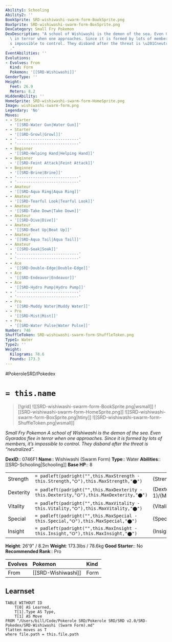 ```yaml
---
Ability1: Schooling
Ability2: ''
BookSprite: SRD-wishiwashi-swarm-form-BookSprite.png
BoxSprite: SRD-wishiwashi-swarm-form-BoxSprite.png
DexCategory: Small Fry Pokemon
DexDescription: "A school of Wishiwashi is the demon of the sea. Even Gyarados flee\
  \ in terror when one approaches. Since it is formed by lots of members, it\u2019\
  s impossible to control. They disband after the threat is \u201Cneutralized\u201D\
  ."
EventAbilities: ''
Evolutions:
- Evolves: From
  Kind: Form
  Pokemon: '[[SRD-Wishiwashi]]'
GenderType: ''
Height:
  Feet: 26.9
  Meters: 8.2
HiddenAbility: ''
HomeSprite: SRD-wishiwashi-swarm-form-HomeSprite.png
Image: wishiwashi-swarm-form.png
Legendary: 'No'
Moves:
- - Starter
  - '[[SRD-Water Gun|Water Gun]]'
- - Starter
  - '[[SRD-Growl|Growl]]'
- - '---------------------------'
  - '---------------------------'
- - Beginner
  - '[[SRD-Helping Hand|Helping Hand]]'
- - Beginner
  - '[[SRD-Feint Attack|Feint Attack]]'
- - Beginner
  - '[[SRD-Brine|Brine]]'
- - '---------------------------'
  - '---------------------------'
- - Amateur
  - '[[SRD-Aqua Ring|Aqua Ring]]'
- - Amateur
  - '[[SRD-Tearful Look|Tearful Look]]'
- - Amateur
  - '[[SRD-Take Down|Take Down]]'
- - Amateur
  - '[[SRD-Dive|Dive]]'
- - Amateur
  - '[[SRD-Beat Up|Beat Up]]'
- - Amateur
  - '[[SRD-Aqua Tail|Aqua Tail]]'
- - Amateur
  - '[[SRD-Soak|Soak]]'
- - '---------------------------'
  - '---------------------------'
- - Ace
  - '[[SRD-Double-Edge|Double-Edge]]'
- - Ace
  - '[[SRD-Endeavor|Endeavor]]'
- - Ace
  - '[[SRD-Hydro Pump|Hydro Pump]]'
- - '---------------------------'
  - '---------------------------'
- - Pro
  - '[[SRD-Muddy Water|Muddy Water]]'
- - Pro
  - '[[SRD-Mist|Mist]]'
- - Pro
  - '[[SRD-Water Pulse|Water Pulse]]'
Number: 746
ShuffleToken: SRD-wishiwashi-swarm-form-ShuffleToken.png
Type1: Water
Type2: ''
Weight:
  Kilograms: 78.6
  Pounds: 173.3
---
```


#PokeroleSRD/Pokedex

# `= this.name`

> [!grid]
> ![[SRD-wishiwashi-swarm-form-BookSprite.png|wsmall]]
> ![[SRD-wishiwashi-swarm-form-HomeSprite.png]]
> ![[SRD-wishiwashi-swarm-form-BoxSprite.png|htiny]]
> ![[SRD-wishiwashi-swarm-form-ShuffleToken.png|wsmall]]


*Small Fry Pokemon*
*A school of Wishiwashi is the demon of the sea. Even Gyarados flee in terror when one approaches. Since it is formed by lots of members, it’s impossible to control. They disband after the threat is “neutralized”.*

**DexID**:: 0746F1
**Name**:: Wishiwashi (Swarm Form)
**Type**:: Water
**Abilities**:: [[SRD-Schooling|Schooling]]
**Base HP**:: 8

|           |                                                                                        |                                          |
| --------- | -------------------------------------------------------------------------------------- | ---------------------------------------- |
| Strength  | `= padleft(padright("",this.MaxStrength - this.Strength,"⭘"),this.MaxStrength,"⬤")`    | (Strength::3)/(MaxStrength::7)   |
| Dexterity | `= padleft(padright("",this.MaxDexterity - this.Dexterity,"⭘"),this.MaxDexterity,"⬤")` | (Dexterity:: 1)/(MaxDexterity::3) |
| Vitality  | `= padleft(padright("",this.MaxVitality - this.Vitality,"⭘"),this.MaxVitality,"⬤")`    | (Vitality::3)/(MaxVitality::7)   |
| Special   | `= padleft(padright("",this.MaxSpecial - this.Special,"⭘"),this.MaxSpecial,"⬤")`       | (Special::3)/(MaxSpecial::7)     |
| Insight   | `= padleft(padright("",this.MaxInsight - this.Insight,"⭘"),this.MaxInsight,"⬤")`       | (Insight::3)/(MaxInsight::7)     |

**Height**: 26'9" / 8.2m
**Weight**: 173.3lbs / 78.6kg
**Good Starter**:: No
**Recommended Rank**:: Pro

| Evolves   | Pokemon            | Kind   |
|:----------|:-------------------|:-------|
| From      | [[SRD-Wishiwashi]] | Form   |

## Learnset

```dataview
TABLE WITHOUT ID
    T[0] AS Learned,
    T[1].Type AS Type,
    T[1] AS Move
FROM "/Users/bill/Code/Pokerole SRD/Pokerole SRD/SRD v2.0/SRD-Pokedex/SRD-Wishiwashi (Swarm Form).md"
flatten moves as T
where file.path = this.file.path
```
